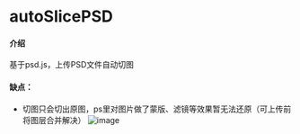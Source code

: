 # autoSlicePSD

#### 介绍
基于psd.js，上传PSD文件自动切图

#### 缺点：
- 切图只会切出原图，ps里对图片做了蒙版、滤镜等效果暂无法还原（可上传前将图层合并解决）
![image](https://github.com/xjh3173/autoSlicePSD/blob/main/GIF.gif?raw=true)
